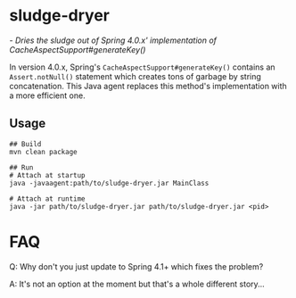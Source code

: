 # sludge-dryer
*- Dries the sludge out of Spring 4.0.x' implementation of CacheAspectSupport#generateKey()*

In version 4.0.x, Spring's `CacheAspectSupport#generateKey()` contains an `Assert.notNull()` statement which creates
tons of garbage by string concatenation. This Java agent replaces this method's implementation with a more efficient one.  

## Usage

    ## Build
    mvn clean package
    
    ## Run
    # Attach at startup    
    java -javaagent:path/to/sludge-dryer.jar MainClass
    
    # Attach at runtime
    java -jar path/to/sludge-dryer.jar path/to/sludge-dryer.jar <pid>
    
# FAQ
Q: Why don't you just update to Spring 4.1+ which fixes the problem?

A: It's not an option at the moment but that's a whole different story...